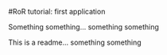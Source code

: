 #RoR tutorial: first application

Something something... something something

This is a readme... something something